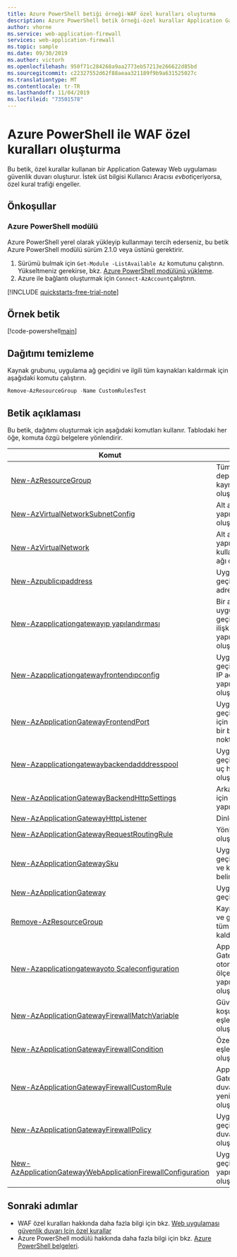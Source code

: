 ```yaml
---
title: Azure PowerShell betiği örneği-WAF özel kuralları oluşturma
description: Azure PowerShell betik örneği-özel kurallar Application Gateway Web uygulaması güvenlik duvarı oluşturma
author: vhorne
ms.service: web-application-firewall
services: web-application-firewall
ms.topic: sample
ms.date: 09/30/2019
ms.author: victorh
ms.openlocfilehash: 950f71c284268a9aa2773eb57213e266622d85bd
ms.sourcegitcommit: c22327552d62f88aeaa321189f9b9a631525027c
ms.translationtype: MT
ms.contentlocale: tr-TR
ms.lasthandoff: 11/04/2019
ms.locfileid: "73501578"
---
```

# <a name="create-waf-custom-rules-with-azure-powershell"></a>Azure PowerShell ile WAF özel kuralları oluşturma

Bu betik, özel kurallar kullanan bir Application Gateway Web uygulaması güvenlik duvarı oluşturur. İstek üst bilgisi Kullanıcı Aracısı *evbot*içeriyorsa, özel kural trafiği engeller.

## <a name="prerequisites"></a>Önkoşullar

### <a name="azure-powershell-module"></a>Azure PowerShell modülü

Azure PowerShell yerel olarak yükleyip kullanmayı tercih ederseniz, bu betik Azure PowerShell modülü sürüm 2.1.0 veya üstünü gerektirir.

1. Sürümü bulmak için `Get-Module -ListAvailable Az` komutunu çalıştırın. Yükseltmeniz gerekirse, bkz. [Azure PowerShell modülünü yükleme](/powershell/azure/install-az-ps).
2. Azure ile bağlantı oluşturmak için `Connect-AzAccount`çalıştırın.

[!INCLUDE [quickstarts-free-trial-note](../../../includes/quickstarts-free-trial-note.md)]

## <a name="sample-script"></a>Örnek betik

[!code-powershell[main](../../../powershell_scripts/application-gateway/waf-rules/waf-custom-rules.ps1 "Custom WAF rules")]

## <a name="clean-up-deployment"></a>Dağıtımı temizleme

Kaynak grubunu, uygulama ağ geçidini ve ilgili tüm kaynakları kaldırmak için aşağıdaki komutu çalıştırın.

```powershell
Remove-AzResourceGroup -Name CustomRulesTest
```

## <a name="script-explanation"></a>Betik açıklaması

Bu betik, dağıtımı oluşturmak için aşağıdaki komutları kullanır. Tablodaki her öğe, komuta özgü belgelere yönlendirir.

| Komut | Notlar |
|---|---|
| [New-AzResourceGroup](/powershell/module/az.resources/new-azresourcegroup) | Tüm kaynakların depolandığı bir kaynak grubu oluşturur. |
| [New-AzVirtualNetworkSubnetConfig](/powershell/module/az.network/new-azvirtualnetworksubnetconfig) | Alt ağ yapılandırmasını oluşturur. |
| [New-AzVirtualNetwork](/powershell/module/az.network/new-azvirtualnetwork) | Alt ağ yapılandırmalarıyla kullanarak sanal ağı oluşturur. |
| [New-Azpublicıpaddress](/powershell/module/az.network/new-azpublicipaddress) | Uygulama ağ geçidi için genel IP adresini oluşturur. |
| [New-Azapplicationgatewayıp yapılandırması](/powershell/module/az.network/new-azapplicationgatewayipconfiguration) | Bir alt ağı uygulama ağ geçidiyle ilişkilendiren yapılandırmayı oluşturur. |
| [New-Azapplicationgatewayfrontendıpconfig](/powershell/module/az.network/new-azapplicationgatewayfrontendipconfig) | Uygulama ağ geçidine genel bir IP adresi atayan yapılandırmayı oluşturur. |
| [New-AzApplicationGatewayFrontendPort](/powershell/module/az.network/new-azapplicationgatewayfrontendport) | Uygulama ağ geçidine erişmek için kullanılacak bir bağlantı noktası atar. |
| [New-Azapplicationgatewaybackendadddresspool](/powershell/module/az.network/new-azapplicationgatewaybackendaddresspool) | Uygulama ağ geçidi için bir arka uç havuzu oluşturur. |
| [New-AzApplicationGatewayBackendHttpSettings](/powershell/module/az.network/new-azapplicationgatewaybackendhttpsetting) | Arka uç havuzu için ayarları yapılandırır. |
| [New-AzApplicationGatewayHttpListener](/powershell/module/az.network/new-azapplicationgatewayhttplistener) | Dinleyici oluşturur. |
| [New-AzApplicationGatewayRequestRoutingRule](/powershell/module/az.network/new-azapplicationgatewayrequestroutingrule) | Yönlendirme kuralı oluşturur. |
| [New-AzApplicationGatewaySku](/powershell/module/az.network/new-azapplicationgatewaysku) | Uygulama ağ geçidi için katman ve kapasiteyi belirtin. |
| [New-AzApplicationGateway](/powershell/module/az.network/new-azapplicationgateway) | Uygulama ağ geçidi oluşturur. |
|[Remove-AzResourceGroup](/powershell/module/az.resources/remove-azresourcegroup) | Kaynak grubunu ve grubun içerdiği tüm kaynakları kaldırır. |
|[New-Azapplicationgatewayoto Scaleconfiguration](/powershell/module/az.network/New-AzApplicationGatewayAutoscaleConfiguration)|Application Gateway için bir otomatik ölçeklendirme yapılandırması oluşturur.|
|[New-AzApplicationGatewayFirewallMatchVariable](/powershell/module/az.network/New-AzApplicationGatewayFirewallMatchVariable)|Güvenlik Duvarı koşulu için bir eşleşme değişkeni oluşturur.|
|[New-AzApplicationGatewayFirewallCondition](/powershell/module/az.network/New-AzApplicationGatewayFirewallCondition)|Özel kural için bir eşleşme koşulu oluşturur.|
|[New-AzApplicationGatewayFirewallCustomRule](/powershell/module/az.network/New-AzApplicationGatewayFirewallCustomRule)|Application Gateway Güvenlik duvarı ilkesi için yeni bir özel kural oluşturur.|
|[New-AzApplicationGatewayFirewallPolicy](/powershell/module/az.network/New-AzApplicationGatewayFirewallPolicy)|Uygulama ağ geçidi güvenlik duvarı ilkesi oluşturur.|
|[New-AzApplicationGatewayWebApplicationFirewallConfiguration](/powershell/module/az.network/New-AzApplicationGatewayWebApplicationFirewallConfiguration)|Uygulama ağ geçidi için bir WAF yapılandırması oluşturur.|

## <a name="next-steps"></a>Sonraki adımlar

- WAF özel kuralları hakkında daha fazla bilgi için bkz. [Web uygulaması güvenlik duvarı Için özel kurallar](../ag/custom-waf-rules-overview.md)
- Azure PowerShell modülü hakkında daha fazla bilgi için bkz. [Azure PowerShell belgeleri](/powershell/azure/overview).

